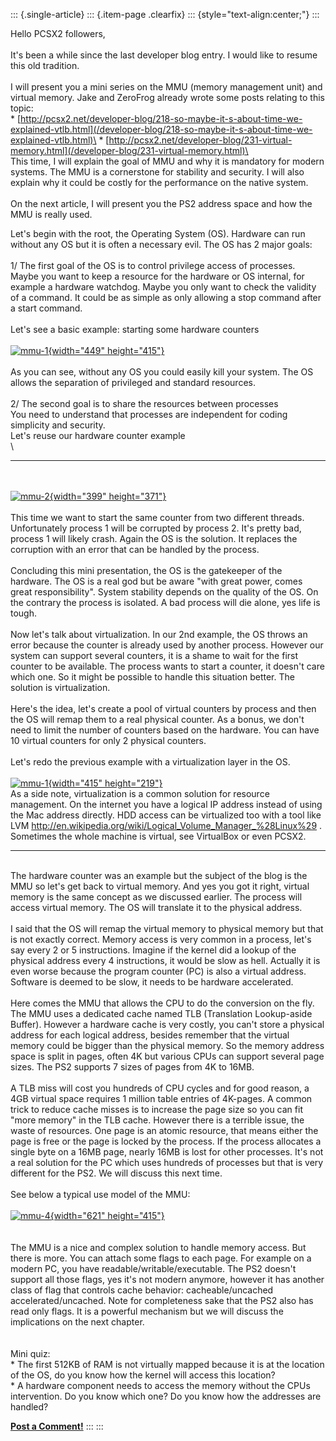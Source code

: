 ::: {.single-article}
::: {.item-page .clearfix}
::: {style="text-align:center;"}
:::

Hello PCSX2 followers,\
\
It\'s been a while since the last developer blog entry. I would like to
resume this old tradition.\
\
I will present you a mini series on the MMU (memory management unit) and
virtual memory. Jake and ZeroFrog already wrote some posts relating to
this topic:\
\*
[http://pcsx2.net/developer-blog/218-so-maybe-it-s-about-time-we-explained-vtlb.html](/developer-blog/218-so-maybe-it-s-about-time-we-explained-vtlb.html)\
\*
[http://pcsx2.net/developer-blog/231-virtual-memory.html](/developer-blog/231-virtual-memory.html)\
\
This time, I will explain the goal of MMU and why it is mandatory for
modern systems. The MMU is a cornerstone for stability and security. I
will also explain why it could be costly for the performance on the
native system.\
\
On the next article, I will present you the PS2 address space and how
the MMU is really used.

Let\'s begin with the root, the Operating System (OS). Hardware can run
without any OS but it is often a necessary evil. The OS has 2 major
goals:\
\
1/ The first goal of the OS is to control privilege access of
processes.\
Maybe you want to keep a resource for the hardware or OS internal, for
example a hardware watchdog. Maybe you only want to check the validity
of a command. It could be as simple as only allowing a stop command
after a start command.\
\
Let\'s see a basic example: starting some hardware counters\
\
[![mmu-1](/images/stories/frontend/devblog/mmu-schematic-1s.png){width="449"
height="415"}](/images/stories/frontend/devblog/mmu-schematic-1.png)\
\
As you can see, without any OS you could easily kill your system. The OS
allows the separation of privileged and standard resources.\
\
2/ The second goal is to share the resources between processes\
You need to understand that processes are independent for coding
simplicity and security.\
Let\'s reuse our hardware counter example\
\

------------------------------------------------------------------------

\
\
[![mmu-2](/images/stories/frontend/devblog/mmu-schematic-2s.png){width="399"
height="371"}](/images/stories/frontend/devblog/mmu-schematic-2.png)\
\
This time we want to start the same counter from two different threads.
Unfortunately process 1 will be corrupted by process 2. It\'s pretty
bad, process 1 will likely crash. Again the OS is the solution. It
replaces the corruption with an error that can be handled by the
process.\
\
Concluding this mini presentation, the OS is the gatekeeper of the
hardware. The OS is a real god but be aware \"with great power, comes
great responsibility\". System stability depends on the quality of the
OS. On the contrary the process is isolated. A bad process will die
alone, yes life is tough.\
\
Now let\'s talk about virtualization. In our 2nd example, the OS throws
an error because the counter is already used by another process. However
our system can support several counters, it is a shame to wait for the
first counter to be available. The process wants to start a counter, it
doesn\'t care which one. So it might be possible to handle this
situation better. The solution is virtualization.\
\
Here\'s the idea, let\'s create a pool of virtual counters by process
and then the OS will remap them to a real physical counter. As a bonus,
we don\'t need to limit the number of counters based on the hardware.
You can have 10 virtual counters for only 2 physical counters.\
\
Let\'s redo the previous example with a virtualization layer in the OS.\
\
[![mmu-1](/images/stories/frontend/devblog/mmu-schematic-3s.png){width="415"
height="219"}](/images/stories/frontend/devblog/mmu-schematic-3.png)\
As a side note, virtualization is a common solution for resource
management. On the internet you have a logical IP address instead of
using the Mac address directly. HDD access can be virtualized too with a
tool like LVM
<http://en.wikipedia.org/wiki/Logical_Volume_Manager_%28Linux%29> .
Sometimes the whole machine is virtual, see VirtualBox or even PCSX2.

------------------------------------------------------------------------

\
The hardware counter was an example but the subject of the blog is the
MMU so let\'s get back to virtual memory. And yes you got it right,
virtual memory is the same concept as we discussed earlier. The process
will access virtual memory. The OS will translate it to the physical
address.\
\
I said that the OS will remap the virtual memory to physical memory but
that is not exactly correct. Memory access is very common in a process,
let\'s say every 2 or 5 instructions. Imagine if the kernel did a lookup
of the physical address every 4 instructions, it would be slow as hell.
Actually it is even worse because the program counter (PC) is also a
virtual address. Software is deemed to be slow, it needs to be hardware
accelerated.\
\
Here comes the MMU that allows the CPU to do the conversion on the fly.
The MMU uses a dedicated cache named TLB (Translation Lookup-aside
Buffer). However a hardware cache is very costly, you can\'t store a
physical address for each logical address, besides remember that the
virtual memory could be bigger than the physical memory. So the memory
address space is split in pages, often 4K but various CPUs can support
several page sizes. The PS2 supports 7 sizes of pages from 4K to 16MB.\
\
A TLB miss will cost you hundreds of CPU cycles and for good reason, a
4GB virtual space requires 1 million table entries of 4K-pages. A common
trick to reduce cache misses is to increase the page size so you can fit
\"more memory\" in the TLB cache. However there is a terrible issue, the
waste of resources. One page is an atomic resource, that means either
the page is free or the page is locked by the process. If the process
allocates a single byte on a 16MB page, nearly 16MB is lost for other
processes. It\'s not a real solution for the PC which uses hundreds of
processes but that is very different for the PS2. We will discuss this
next time.\
\
See below a typical use model of the MMU:\
\
[![mmu-4](/images/stories/frontend/devblog/mmu-schematic-4s.png){width="621"
height="415"}](/images/stories/frontend/devblog/mmu-schematic-4.png)\
\
\
The MMU is a nice and complex solution to handle memory access. But
there is more. You can attach some flags to each page. For example on a
modern PC, you have readable/writable/executable. The PS2 doesn\'t
support all those flags, yes it\'s not modern anymore, however it has
another class of flag that controls cache behavior: cacheable/uncached
accelerated/uncached. Note for completeness sake that the PS2 also has
read only flags. It is a powerful mechanism but we will discuss the
implications on the next chapter.\
\
\
Mini quiz:\
\* The first 512KB of RAM is not virtually mapped because it is at the
location of the OS, do you know how the kernel will access this
location?\
\* A hardware component needs to access the memory without the CPUs
intervention. Do you know which one? Do you know how the addresses are
handled?

**[Post a
Comment!](http://forums.pcsx2.net/Thread-blog-MMU-mini-series)**
:::
:::

